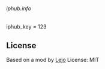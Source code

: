 ###### iphub.info

iphub_key = 123

License
-------

Based on a mod by [Lejo](https://github.com/Lejo1)
License: MIT